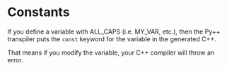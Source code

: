 # Constants

If you define a variable with ALL_CAPS (i.e. MY_VAR, etc.), then the Py++ transpiler puts the `const` keyword for the variable in the generated C++.

That means if you modify the variable, your C++ compiler will throw an error.